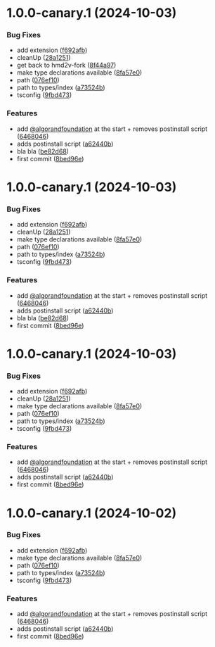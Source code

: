 # 1.0.0-canary.1 (2024-10-03)


### Bug Fixes

* add extension ([f692afb](https://github.com/HashMapsData2Value/hmd2v-fork-liquid-auth-use-wallet-client/commit/f692afbe1f9a6fdac2ef890d2e083d3b03cac8a5))
* cleanUp ([28a1251](https://github.com/HashMapsData2Value/hmd2v-fork-liquid-auth-use-wallet-client/commit/28a125159a8d7a653df9c66ef65f712ba2239934))
* get back to hmd2v-fork ([8f44a97](https://github.com/HashMapsData2Value/hmd2v-fork-liquid-auth-use-wallet-client/commit/8f44a97cba7c2d43bd3fb9de14cb7d70ae7592ec))
* make type declarations available ([8fa57e0](https://github.com/HashMapsData2Value/hmd2v-fork-liquid-auth-use-wallet-client/commit/8fa57e0f5435a6aaff8d05f999a8ae9c87a7875c))
* path ([076ef10](https://github.com/HashMapsData2Value/hmd2v-fork-liquid-auth-use-wallet-client/commit/076ef102d93ec5b17af4f5a519b84e18a26706f0))
* path to types/index ([a73524b](https://github.com/HashMapsData2Value/hmd2v-fork-liquid-auth-use-wallet-client/commit/a73524b2d50aa9c4bf9867eb01d35169bc0a6d0e))
* tsconfig ([9fbd473](https://github.com/HashMapsData2Value/hmd2v-fork-liquid-auth-use-wallet-client/commit/9fbd47353af25b0ddab31ff9c08fdeb56e065b4c))


### Features

* add [@algorandfoundation](https://github.com/algorandfoundation) at the start + removes postinstall script ([6468046](https://github.com/HashMapsData2Value/hmd2v-fork-liquid-auth-use-wallet-client/commit/6468046d155077c758e74ca1b7e7adee26aa005c))
* adds postinstall script ([a62440b](https://github.com/HashMapsData2Value/hmd2v-fork-liquid-auth-use-wallet-client/commit/a62440b794650f3b0b063dd5269c23beac1c0810))
* bla bla ([be82d68](https://github.com/HashMapsData2Value/hmd2v-fork-liquid-auth-use-wallet-client/commit/be82d68daf633a6caf5c7f4e158a8fa0d8e660fe))
* first commit ([8bed96e](https://github.com/HashMapsData2Value/hmd2v-fork-liquid-auth-use-wallet-client/commit/8bed96ea700ffaec495cee6d1a076c60c3b8aade))

# 1.0.0-canary.1 (2024-10-03)


### Bug Fixes

* add extension ([f692afb](https://github.com/HashMapsData2Value/hmd2v-fork-2-liquid-auth-use-wallet-client/commit/f692afbe1f9a6fdac2ef890d2e083d3b03cac8a5))
* cleanUp ([28a1251](https://github.com/HashMapsData2Value/hmd2v-fork-2-liquid-auth-use-wallet-client/commit/28a125159a8d7a653df9c66ef65f712ba2239934))
* make type declarations available ([8fa57e0](https://github.com/HashMapsData2Value/hmd2v-fork-2-liquid-auth-use-wallet-client/commit/8fa57e0f5435a6aaff8d05f999a8ae9c87a7875c))
* path ([076ef10](https://github.com/HashMapsData2Value/hmd2v-fork-2-liquid-auth-use-wallet-client/commit/076ef102d93ec5b17af4f5a519b84e18a26706f0))
* path to types/index ([a73524b](https://github.com/HashMapsData2Value/hmd2v-fork-2-liquid-auth-use-wallet-client/commit/a73524b2d50aa9c4bf9867eb01d35169bc0a6d0e))
* tsconfig ([9fbd473](https://github.com/HashMapsData2Value/hmd2v-fork-2-liquid-auth-use-wallet-client/commit/9fbd47353af25b0ddab31ff9c08fdeb56e065b4c))


### Features

* add [@algorandfoundation](https://github.com/algorandfoundation) at the start + removes postinstall script ([6468046](https://github.com/HashMapsData2Value/hmd2v-fork-2-liquid-auth-use-wallet-client/commit/6468046d155077c758e74ca1b7e7adee26aa005c))
* adds postinstall script ([a62440b](https://github.com/HashMapsData2Value/hmd2v-fork-2-liquid-auth-use-wallet-client/commit/a62440b794650f3b0b063dd5269c23beac1c0810))
* bla bla ([be82d68](https://github.com/HashMapsData2Value/hmd2v-fork-2-liquid-auth-use-wallet-client/commit/be82d68daf633a6caf5c7f4e158a8fa0d8e660fe))
* first commit ([8bed96e](https://github.com/HashMapsData2Value/hmd2v-fork-2-liquid-auth-use-wallet-client/commit/8bed96ea700ffaec495cee6d1a076c60c3b8aade))

# 1.0.0-canary.1 (2024-10-03)


### Bug Fixes

* add extension ([f692afb](https://github.com/HashMapsData2Value/hmd2v-fork-2-liquid-auth-use-wallet-client/commit/f692afbe1f9a6fdac2ef890d2e083d3b03cac8a5))
* cleanUp ([28a1251](https://github.com/HashMapsData2Value/hmd2v-fork-2-liquid-auth-use-wallet-client/commit/28a125159a8d7a653df9c66ef65f712ba2239934))
* make type declarations available ([8fa57e0](https://github.com/HashMapsData2Value/hmd2v-fork-2-liquid-auth-use-wallet-client/commit/8fa57e0f5435a6aaff8d05f999a8ae9c87a7875c))
* path ([076ef10](https://github.com/HashMapsData2Value/hmd2v-fork-2-liquid-auth-use-wallet-client/commit/076ef102d93ec5b17af4f5a519b84e18a26706f0))
* path to types/index ([a73524b](https://github.com/HashMapsData2Value/hmd2v-fork-2-liquid-auth-use-wallet-client/commit/a73524b2d50aa9c4bf9867eb01d35169bc0a6d0e))
* tsconfig ([9fbd473](https://github.com/HashMapsData2Value/hmd2v-fork-2-liquid-auth-use-wallet-client/commit/9fbd47353af25b0ddab31ff9c08fdeb56e065b4c))


### Features

* add [@algorandfoundation](https://github.com/algorandfoundation) at the start + removes postinstall script ([6468046](https://github.com/HashMapsData2Value/hmd2v-fork-2-liquid-auth-use-wallet-client/commit/6468046d155077c758e74ca1b7e7adee26aa005c))
* adds postinstall script ([a62440b](https://github.com/HashMapsData2Value/hmd2v-fork-2-liquid-auth-use-wallet-client/commit/a62440b794650f3b0b063dd5269c23beac1c0810))
* first commit ([8bed96e](https://github.com/HashMapsData2Value/hmd2v-fork-2-liquid-auth-use-wallet-client/commit/8bed96ea700ffaec495cee6d1a076c60c3b8aade))

# 1.0.0-canary.1 (2024-10-02)


### Bug Fixes

* add extension ([f692afb](https://github.com/algorandfoundation/liquid-auth-use-wallet-client/commit/f692afbe1f9a6fdac2ef890d2e083d3b03cac8a5))
* make type declarations available ([8fa57e0](https://github.com/algorandfoundation/liquid-auth-use-wallet-client/commit/8fa57e0f5435a6aaff8d05f999a8ae9c87a7875c))
* path ([076ef10](https://github.com/algorandfoundation/liquid-auth-use-wallet-client/commit/076ef102d93ec5b17af4f5a519b84e18a26706f0))
* path to types/index ([a73524b](https://github.com/algorandfoundation/liquid-auth-use-wallet-client/commit/a73524b2d50aa9c4bf9867eb01d35169bc0a6d0e))
* tsconfig ([9fbd473](https://github.com/algorandfoundation/liquid-auth-use-wallet-client/commit/9fbd47353af25b0ddab31ff9c08fdeb56e065b4c))


### Features

* add [@algorandfoundation](https://github.com/algorandfoundation) at the start + removes postinstall script ([6468046](https://github.com/algorandfoundation/liquid-auth-use-wallet-client/commit/6468046d155077c758e74ca1b7e7adee26aa005c))
* adds postinstall script ([a62440b](https://github.com/algorandfoundation/liquid-auth-use-wallet-client/commit/a62440b794650f3b0b063dd5269c23beac1c0810))
* first commit ([8bed96e](https://github.com/algorandfoundation/liquid-auth-use-wallet-client/commit/8bed96ea700ffaec495cee6d1a076c60c3b8aade))
